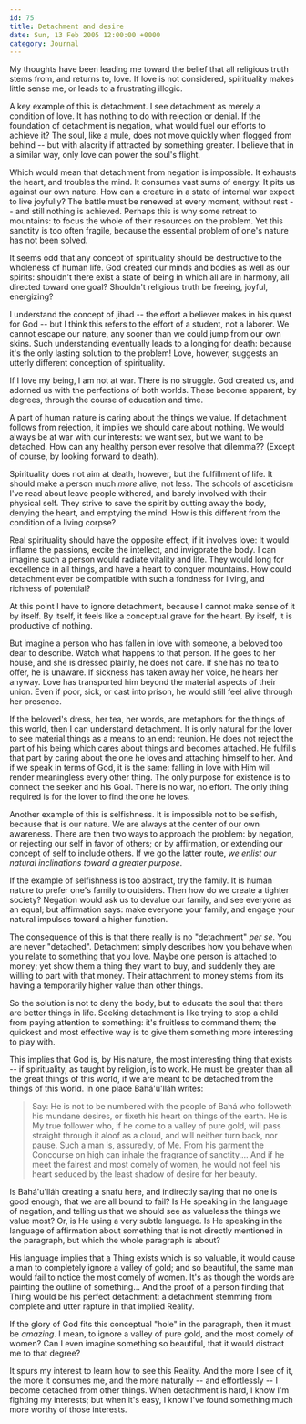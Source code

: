 ```yaml
---
id: 75
title: Detachment and desire
date: Sun, 13 Feb 2005 12:00:00 +0000
category: Journal
---
```


My thoughts have been leading me toward the belief that all religious
truth stems from, and returns to, love.  If love is not considered,
spirituality makes little sense me, or leads to a frustrating illogic.

A key example of this is detachment.  I see detachment as merely a
condition of love.  It has nothing to do with rejection or denial.  If
the foundation of detachment is negation, what would fuel our efforts to
achieve it?  The soul, like a mule, does not move quickly when flogged
from behind -- but with alacrity if attracted by something greater.  I
believe that in a similar way, only love can power the soul's flight.

Which would mean that detachment from negation is impossible.  It
exhausts the heart, and troubles the mind.  It consumes vast sums of
energy.  It pits us against our own nature.  How can a creature in a
state of internal war expect to live joyfully?  The battle must be
renewed at every moment, without rest -- and still nothing is achieved.
Perhaps this is why some retreat to mountains: to focus the whole of
their resources on the problem.  Yet this sanctity is too often fragile,
because the essential problem of one's nature has not been solved.

It seems odd that any concept of spirituality should be destructive to
the wholeness of human life.  God created our minds and bodies as well
as our spirits: shouldn't there exist a state of being in which all are
in harmony, all directed toward one goal?  Shouldn't religious truth be
freeing, joyful, energizing?

I understand the concept of jihad -- the effort a believer makes in his
quest for God -- but I think this refers to the effort of a student, not
a laborer.  We cannot escape our nature, any sooner than we could jump
from our own skins.  Such understanding eventually leads to a longing
for death: because it's the only lasting solution to the problem!  Love,
however, suggests an utterly different conception of spirituality.

If I love my being, I am not at war.  There is no struggle.  God created
us, and adorned us with the perfections of both worlds.  These become
apparent, by degrees, through the course of education and time.

A part of human nature is caring about the things we value.  If
detachment follows from rejection, it implies we should care about
nothing.  We would always be at war with our interests: we want sex, but
we want to be detached.  How can any healthy person ever resolve that
dilemma??  (Except of course, by looking forward to death).

Spirituality does not aim at death, however, but the fulfillment of
life.  It should make a person much *more* alive, not less.  The schools
of asceticism I've read about leave people withered, and barely involved
with their physical self.  They strive to save the spirit by cutting
away the body, denying the heart, and emptying the mind.  How is this
different from the condition of a living corpse?

Real spirituality should have the opposite effect, if it involves love:
It would inflame the passions, excite the intellect, and invigorate the
body.  I can imagine such a person would radiate vitality and life.
They would long for excellence in all things, and have a heart to
conquer mountains.  How could detachment ever be compatible with such a
fondness for living, and richness of potential?

At this point I have to ignore detachment, because I cannot make sense
of it by itself.  By itself, it feels like a conceptual grave for the
heart.  By itself, it is productive of nothing.

But imagine a person who has fallen in love with someone, a beloved too
dear to describe.  Watch what happens to that person.  If he goes to her
house, and she is dressed plainly, he does not care.  If she has no tea
to offer, he is unaware.  If sickness has taken away her voice, he hears
her anyway.  Love has transported him beyond the material aspects of
their union.  Even if poor, sick, or cast into prison, he would still
feel alive through her presence.

If the beloved's dress, her tea, her words, are metaphors for the things
of this world, then I can understand detachment.  It is only natural for
the lover to see material things as a means to an end: reunion.  He does
not reject the part of his being which cares about things and becomes
attached.  He fulfills that part by caring about the one he loves and
attaching himself to her.  And if we speak in terms of God, it is the
same: falling in love with Him will render meaningless every other
thing.  The only purpose for existence is to connect the seeker and his
Goal.  There is no war, no effort.  The only thing required is for the
lover to find the one he loves.

Another example of this is selfishness.  It is impossible not to be
selfish, because that is our nature.  We are always at the center of our
own awareness.  There are then two ways to approach the problem: by
negation, or rejecting our self in favor of others; or by affirmation,
or extending our concept of self to include others.  If we go the latter
route, *we enlist our natural inclinations toward a greater purpose*.

If the example of selfishness is too abstract, try the family.  It is
human nature to prefer one's family to outsiders.  Then how do we create
a tighter society?  Negation would ask us to devalue our family, and see
everyone as an equal; but affirmation says: make everyone your family,
and engage your natural impulses toward a higher function.

The consequence of this is that there really is no "detachment" *per se*.
You are never "detached".  Detachment simply describes how you behave
when you relate to something that you love.  Maybe one person is
attached to money; yet show them a thing they want to buy, and suddenly
they are willing to part with that money.  Their attachment to money
stems from its having a temporarily higher value than other things.

So the solution is not to deny the body, but to educate the soul that
there are better things in life.  Seeking detachment is like trying to
stop a child from paying attention to something: it's fruitless to
command them; the quickest and most effective way is to give them
something more interesting to play with.

This implies that God is, by His nature, the most interesting thing that
exists -- if spirituality, as taught by religion, is to work.  He must
be greater than all the great things of this world, if we are meant to
be detached from the things of this world.  In one place Bahá'u'lláh
writes:

> Say: He is not to be numbered with the people of Bahá who followeth
> his mundane desires, or fixeth his heart on things of the earth.  He
> is My true follower who, if he come to a valley of pure gold, will
> pass straight through it aloof as a cloud, and will neither turn back,
> nor pause.  Such a man is, assuredly, of Me.  From his garment the
> Concourse on high can inhale the fragrance of sanctity....  And if he
> meet the fairest and most comely of women, he would not feel his heart
> seduced by the least shadow of desire for her beauty.

Is Bahá'u'lláh creating a snafu here, and indirectly saying that no one
is good enough, that we are all bound to fail?  Is He speaking in the
language of negation, and telling us that we should see as valueless the
things we value most?  Or, is He using a very subtle language.  Is He
speaking in the language of affirmation about something that is not
directly mentioned in the paragraph, but which the whole paragraph is
about?

His language implies that a Thing exists which is so valuable, it would
cause a man to completely ignore a valley of gold; and so beautiful, the
same man would fail to notice the most comely of women.  It's as though
the words are painting the outline of something...  And the proof of a
person finding that Thing would be his perfect detachment: a detachment
stemming from complete and utter rapture in that implied Reality.

If the glory of God fits this conceptual "hole" in the paragraph, then
it must be *amazing*.  I mean, to ignore a valley of pure gold, and the
most comely of women?  Can I even imagine something so beautiful, that
it would distract me to that degree?

It spurs my interest to learn how to see this Reality.  And the more I
see of it, the more it consumes me, and the more naturally -- and
effortlessly -- I become detached from other things.  When detachment is
hard, I know I'm fighting my interests; but when it's easy, I know I've
found something much more worthy of those interests.


